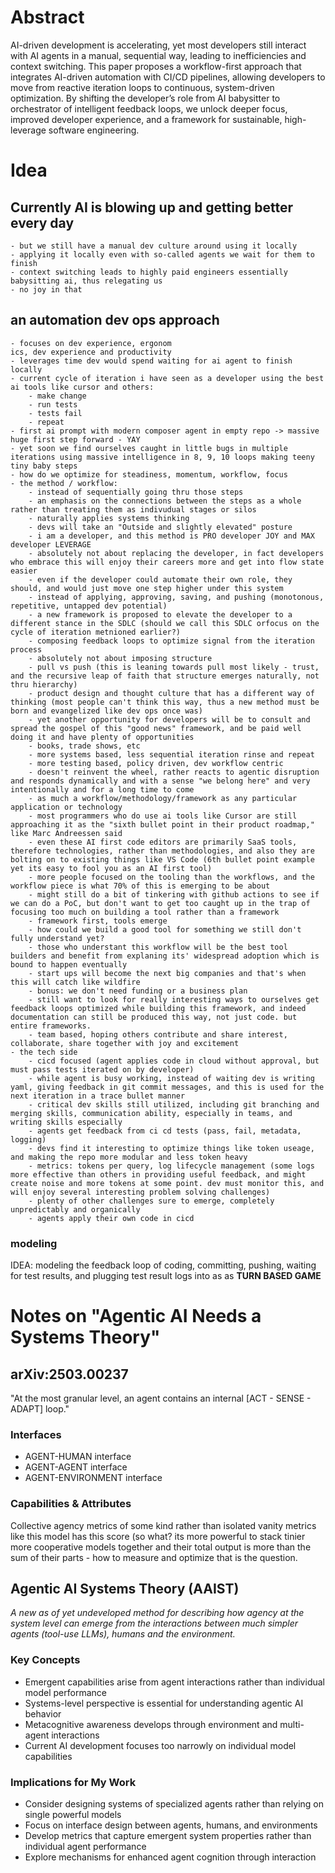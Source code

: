 # Abstract
AI-driven development is accelerating, yet most developers still interact with AI agents in a manual, sequential way, leading to inefficiencies and context switching. This paper proposes a workflow-first approach that integrates AI-driven automation with CI/CD pipelines, allowing developers to move from reactive iteration loops to continuous, system-driven optimization. By shifting the developer’s role from AI babysitter to orchestrator of intelligent feedback loops, we unlock deeper focus, improved developer experience, and a framework for sustainable, high-leverage software engineering.


# Idea

## Currently AI is blowing up and getting better every day
    - but we still have a manual dev culture around using it locally
    - applying it locally even with so-called agents we wait for them to finish
    - context switching leads to highly paid engineers essentially babysitting ai, thus relegating us
    - no joy in that

## an automation dev ops approach
    - focuses on dev experience, ergonom
    ics, dev experience and productivity
    - leverages time dev would spend waiting for ai agent to finish locally
    - current cycle of iteration i have seen as a developer using the best ai tools like cursor and others:
        - make change
        - run tests
        - tests fail
        - repeat
    - first ai prompt with modern composer agent in empty repo -> massive huge first step forward - YAY
    - yet soon we find ourselves caught in little bugs in multiple iterations using massive intelligence in 8, 9, 10 loops making teeny tiny baby steps
    - how do we optimize for steadiness, momentum, workflow, focus
    - the method / workflow:
        - instead of sequentially going thru those steps
        - an emphasis on the connections between the steps as a whole rather than treating them as indivudual stages or silos
        - naturally applies systems thinking
        - devs will take an "Outside and slightly elevated" posture
        - i am a developer, and this method is PRO developer JOY and MAX developer LEVERAGE
        - absolutely not about replacing the developer, in fact developers who embrace this will enjoy their careers more and get into flow state easier
        - even if the developer could automate their own role, they should, and would just move one step higher under this system
        - instead of applying, approving, saving, and pushing (monotonous, repetitive, untapped dev potential)
        - a new framework is proposed to elevate the developer to a different stance in the SDLC (should we call this SDLC orfocus on the cycle of iteration metnioned earlier?)
        - composing feedback loops to optimize signal from the iteration process
        - absolutely not about imposing structure
        - pull vs push (this is leaning towards pull most likely - trust, and the recursive leap of faith that structure emerges naturally, not thru hierarchy)
        - product design and thought culture that has a different way of thinking (most people can't think this way, thus a new method must be born and evangelized like dev ops once was)
        - yet another opportunity for developers will be to consult and spread the gospel of this "good news" framework, and be paid well doing it and have plenty of opportunities
        - books, trade shows, etc
        - more systems based, less sequential iteration rinse and repeat
        - more testing based, policy driven, dev workflow centric
        - doesn't reinvent the wheel, rather reacts to agentic disruption and responds dynamically and with a sense "we belong here" and very intentionally and for a long time to come
        - as much a workflow/methodology/framework as any particular application or technology
        - most programmers who do use ai tools like Cursor are still approaching it as the "sixth bullet point in their product roadmap," like Marc Andreessen said
        - even these AI first code editors are primarily SaaS tools, therefore technologies, rather than methodologies, and also they are bolting on to existing things like VS Code (6th bullet point example yet its easy to fool you as an AI first tool)
        - more people focused on the tooling than the workflows, and the workflow piece is what 70% of this is emerging to be about
        - might still do a bit of tinkering with github actions to see if we can do a PoC, but don't want to get too caught up in the trap of focusing too much on building a tool rather than a framework
        - framework first, tools emerge
        - how could we build a good tool for something we still don't fully understand yet?
        - those who understant this workflow will be the best tool builders and benefit from explaning its' widespread adoption which is bound to happen eventually
        - start ups will become the next big companies and that's when this will catch like wildfire
        - bonus: we don't need funding or a business plan
        - still want to look for really interesting ways to ourselves get feedback loops optimized while building this framework, and indeed documentation can still be produced this way, not just code. but entire frameworks.
        - team based, hoping others contribute and share interest, collaborate, share together with joy and excitement
    - the tech side 
        - cicd focused (agent applies code in cloud without approval, but must pass tests iterated on by developer)
        - while agent is busy working, instead of waiting dev is writing yaml, giving feedback in git commit messages, and this is used for the next iteration in a trace bullet manner
        - critical dev skills still utilized, including git branching and merging skills, communication ability, especially in teams, and writing skills especially
        - agents get feedback from ci cd tests (pass, fail, metadata, logging)
        - devs find it interesting to optimize things like token useage, and making the repo more modular and less token heavy
        - metrics: tokens per query, log lifecycle management (some logs more effective than others in providing useful feedback, and might create noise and more tokens at some point. dev must monitor this, and will enjoy several interesting problem solving challenges)
        - plenty of other challenges sure to emerge, completely unpredictably and organically
        - agents apply their own code in cicd

### modeling
IDEA: modeling the feedback loop of coding, committing, pushing, waiting for test results, and plugging test result logs into as as  **TURN BASED GAME**

# Notes on "Agentic AI Needs a Systems Theory"

## arXiv:2503.00237

"At the most granular level, an agent contains an internal [ACT - SENSE - ADAPT] loop."

### Interfaces

- AGENT-HUMAN interface
- AGENT-AGENT interface
- AGENT-ENVIRONMENT interface

### Capabilities & Attributes

Collective agency metrics of some kind rather than isolated vanity metrics like this model has this score (so what? its more powerful to stack tinier more cooperative models together and their total output is more than the sum of their parts - how to measure and optimize that is the question.

## Agentic AI Systems Theory (AAIST)

*A new as of yet undeveloped method for describing how agency at the system level can emerge from the interactions between much simpler agents (tool-use LLMs), humans and the environment.*

### Key Concepts

- Emergent capabilities arise from agent interactions rather than individual model performance
- Systems-level perspective is essential for understanding agentic AI behavior
- Metacognitive awareness develops through environment and multi-agent interactions
- Current AI development focuses too narrowly on individual model capabilities

### Implications for My Work

- Consider designing systems of specialized agents rather than relying on single powerful models
- Focus on interface design between agents, humans, and environments
- Develop metrics that capture emergent system properties rather than individual agent performance
- Explore mechanisms for enhanced agent cognition through interaction
